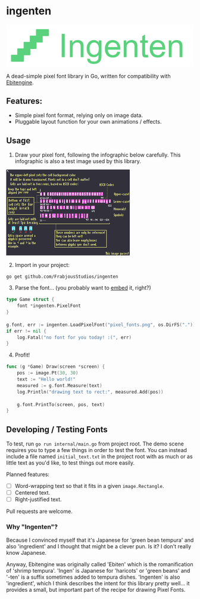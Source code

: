 
# ingenten

![Ingenten logo](./logo.png)

A dead-simple pixel font library in Go, written for compatibility with [Ebitengine](https://ebitengine.org).

## Features:

* Simple pixel font format, relying only on image data.
* Pluggable layout function for your own animations / effects. 

## Usage

1) Draw your pixel font, following the infographic below carefully. This infographic is also a test image used by this
   library.

![Example infographic which is also a valid pixel font.](./pixel_fonts.png)

2) Import in your project:
```shell
go get github.com/FrabjousStudios/ingenten
```

3) Parse the font... (you probably want to [embed](https://pkg.go.dev/embed) it, right?)
```go
type Game struct {
	font *ingenten.PixelFont
}

g.font, err := ingenten.LoadPixelFont("pixel_fonts.png", os.DirFS("."))
if err != nil {
	log.Fatal("no font for you today! :(", err)
}
```

4) Profit!
```go
func (g *Game) Draw(screen *screen) {
	pos := image.Pt(30, 30)
	text := "Hello world!"
	measured := g.font.Measure(text)
	log.Println("drawing text to rect:", measured.Add(pos))
	
	g.font.PrintTo(screen, pos, text)
}
```

## Developing / Testing Fonts

To test, run `go run internal/main.go` from project root. The demo scene requires you to type a few things in order to
test the font. You can instead include a file named `initial_text.txt` in the project root with as much or as little
text as you'd like, to test things out more easily.

Planned features:
* [ ] Word-wrapping text so that it fits in a given `image.Rectangle`.
* [ ] Centered text.
* [ ] Right-justified text.

Pull requests are welcome.

### Why "Ingenten"?

Because I convinced myself that it's Japanese for 'green bean tempura' and also 'ingredient' and I thought that might be
a clever pun. Is it? I don't really know Japanese. 

Anyway, Ebitengine was originally called 'Ebiten' which is the romanification of 'shrimp tempura'. 'Ingen' is Japanese
for 'haricots' or 'green beans' and '-ten' is a suffix sometimes added to tempura dishes. 'Ingenten' is also
'ingredient', which I think describes the intent for this library pretty well... it provides a small, but important part
of the recipe for drawing Pixel Fonts. 